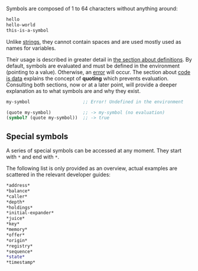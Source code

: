 Symbols are composed of 1 to 64 characters without anything around:

```clojure
hello
hello-world
this-is-a-symbol
```

Unlike [strings](/cvm/data-types/text), they cannot contain spaces and are used mostly used as names for variables.

Their usage is described in greater detail in [the section about definitions](/cvm/building-blocks/definitions). By default,
symbols are evaluated and must be defined in the environment (pointing to a value). Otherwise, an [error](/cvm/building-blocks/errors) will occur. The section about
[code is data](/cvm/building-blocks/code-is-data) explains the concept of **quoting** which prevents evaluation. Consulting both sections, now or at a later point,
will provide a deeper explanation as to what symbols are and why they exist.

```clojure
my-symbol                    ;; Error! Undefined in the environment

(quote my-symbol)            ;; -> my-symbol (no evaluation)
(symbol? (quote my-symbol))  ;; -> true
```


## Special symbols

A series of special symbols can be accessed at any moment. They start with `*` and end with `*`.

The following list is only provided as an overview, actual examples are scattered in the relevant developer guides:

```clojure
*address*
*balance*
*caller*
*depth*
*holdings*
*initial-expander*
*juice*
*key*
*memory*
*offer*
*origin*
*registry*
*sequence*
*state*
*timestamp*
```
